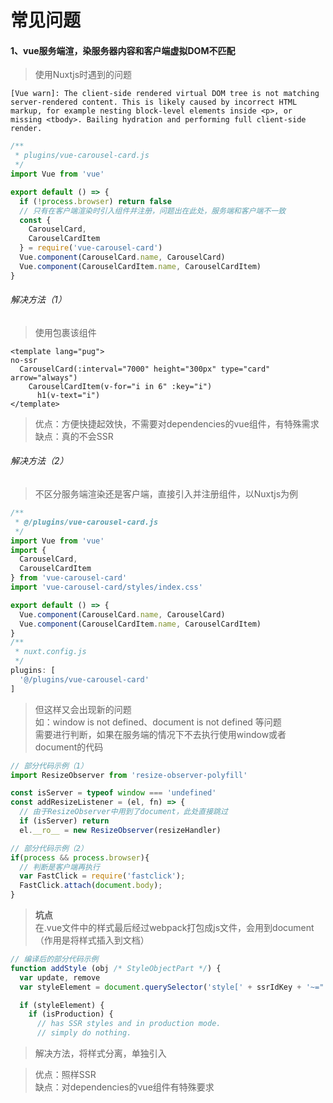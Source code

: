 # 常见问题

#### 1、vue服务端渲，染服务器内容和客户端虚拟DOM不匹配

> 使用Nuxtjs时遇到的问题

```
[Vue warn]: The client-side rendered virtual DOM tree is not matching server-rendered content. This is likely caused by incorrect HTML markup, for example nesting block-level elements inside <p>, or missing <tbody>. Bailing hydration and performing full client-side render.
```

```javascript
/**
 * plugins/vue-carousel-card.js
 */
import Vue from 'vue'

export default () => {
  if (!process.browser) return false
  // 只有在客户端渲染时引入组件并注册，问题出在此处，服务端和客户端不一致
  const {
    CarouselCard,
    CarouselCardItem
  } = require('vue-carousel-card')
  Vue.component(CarouselCard.name, CarouselCard)
  Vue.component(CarouselCardItem.name, CarouselCardItem)
}
```

###### 解决方法（1）

> 使用<no-ssr></no-ssr>包裹该组件  

```pug
<template lang="pug">
no-ssr
  CarouselCard(:interval="7000" height="300px" type="card" arrow="always")
    CarouselCardItem(v-for="i in 6" :key="i")
      h1(v-text="i")
</template>
```

> 优点：方便快捷起效快，不需要对dependencies的vue组件，有特殊需求  
> 缺点：真的不会SSR

###### 解决方法（2）

> 不区分服务端渲染还是客户端，直接引入并注册组件，以Nuxtjs为例  

```javascript
/**
 * @/plugins/vue-carousel-card.js
 */
import Vue from 'vue'
import {
  CarouselCard,
  CarouselCardItem
} from 'vue-carousel-card'
import 'vue-carousel-card/styles/index.css'

export default () => {
  Vue.component(CarouselCard.name, CarouselCard)
  Vue.component(CarouselCardItem.name, CarouselCardItem)
}
/**
 * nuxt.config.js
 */
plugins: [
  '@/plugins/vue-carousel-card'
]
```

> 但这样又会出现新的问题  
> 如：window is not defined、document is not defined 等问题  
> 需要进行判断，如果在服务端的情况下不去执行使用window或者document的代码 

```javascript
// 部分代码示例（1）
import ResizeObserver from 'resize-observer-polyfill'

const isServer = typeof window === 'undefined'
const addResizeListener = (el, fn) => {
  // 由于ResizeObserver中用到了document，此处直接跳过
  if (isServer) return
  el.__ro__ = new ResizeObserver(resizeHandler)

// 部分代码示例（2）
if(process && process.browser){
  // 判断是客户端再执行
  var FastClick = require('fastclick');
  FastClick.attach(document.body);
}
```

> **坑点**  
> 在.vue文件中的样式最后经过webpack打包成js文件，会用到document（作用是将样式插入到文档）  

```javascript
// 编译后的部分代码示例
function addStyle (obj /* StyleObjectPart */) {
  var update, remove
  var styleElement = document.querySelector('style[' + ssrIdKey + '~="' + obj.id + '"]')

  if (styleElement) {
    if (isProduction) {
      // has SSR styles and in production mode.
      // simply do nothing.
```

> 解决方法，将样式分离，单独引入  

> 优点：照样SSR  
> 缺点：对dependencies的vue组件有特殊要求  
